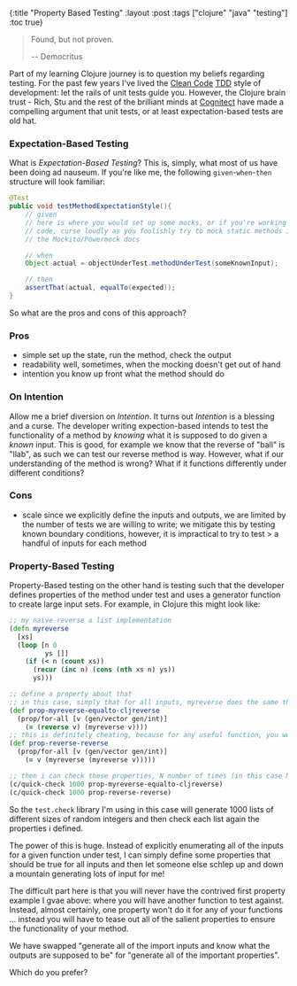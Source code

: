 {:title "Property Based Testing"
 :layout :post
 :tags  ["clojure" "java" "testing"]
 :toc true}

>
> Found, but not proven.
>
> -- Democritus

Part of my learning Clojure journey is to question my beliefs regarding testing. For the past few years I've lived the [Clean Code](http://www.amazon.com/Clean-Code-Handbook-Software-Craftsmanship/dp/0132350882/ref=sr_1_1/181-8179541-6211637?ie=UTF8&qid=1394325126&sr=8-1&keywords=clean+code) [TDD](http://www.amazon.com/Test-Driven-Development-By-Example/dp/0321146530/ref=sr_1_1?ie=UTF8&qid=1394325145&sr=8-1&keywords=test+driven+development) style of development: let the rails of unit tests guide you. However, the Clojure brain trust - Rich, Stu and the rest of the brilliant minds at [Cognitect](http://cognitect.com/) have made a compelling argument that unit tests, or at least expectation-based tests are old hat.

### Expectation-Based Testing
What is _Expectation-Based Testing_? This is, simply, what most of us have been doing ad nauseum. If you're like me, the following `given`-`when`-`then` structure will look familiar:


```java
@Test
public void testMethodExpectationStyle(){
	// given
	// here is where you would set up some mocks, or if you're working with bad/legacy
	// code, curse loudly as you foolishly try to mock static methods in between reading
	// the Mockito/Powermock docs

	// when
	Object actual = objectUnderTest.methodUnderTest(someKnownInput);

	// then
	assertThat(actual, equalTo(expected));
}
```

So what are the pros and cons of this approach?
### Pros
- simple set up the state, run the method, check the output
- readability well, sometimes, when the mocking doesn't get out of hand
- intention you know up front what the method should do


### On Intention

Allow me a brief diversion on _Intention_. It turns out _Intention_ is a blessing and a curse. The developer writing expection-based intends to test the functionality of a method by _knowing_ what it is supposed to do given a _known_ input. This is good, for example we know that the reverse of "ball" is "llab", as such we can test our reverse method is way. However, what if our understanding of the method is wrong? What if it functions differently under different conditions?


### Cons
- scale since we explicitly define the inputs and outputs, we are limited by the number of tests we are willing to write; we mitigate this by testing known boundary conditions, however, it is impractical to try to test > a handful of inputs for each method


### Property-Based Testing

Property-Based testing on the other hand is testing such that the developer defines properties of the method under test and uses a generator function to create large input sets. For example, in Clojure this might look like:


```clojure
;; my naive reverse a list implementation
(defn myreverse
  [xs]
  (loop [n 0
         ys []]
    (if (< n (count xs))
      (recur (inc n) (cons (nth xs n) ys))
      ys)))

;; define a property about that
;; in this case, simply that for all inputs, myreverse does the same thing as Clojure's reverse
(def prop-myreverse-equalto-cljreverse
  (prop/for-all [v (gen/vector gen/int)]
    (= (reverse v) (myreverse v))))
;; this is definitely cheating, because for any useful function, you won't have an existing one in the Clojure toolkit, so let's try again - how about that if a reverse twice I should get back the original list:
(def prop-reverse-reverse
  (prop/for-all [v (gen/vector gen/int)]
    (= v (myreverse (myreverse v)))))

;; then i can check these properties, N number of times (in this case N is 1000)
(c/quick-check 1000 prop-myreverse-equalto-cljreverse)
(c/quick-check 1000 prop-reverse-reverse)
```


So the `test.check` library I'm using in this case will generate 1000 lists of different sizes of random integers and then check each list again the properties i defined.

The power of this is huge. Instead of explicitly enumerating all of the inputs for a given function under test, I can simply define some properties that should be true for all inputs and then let someone else schlep up and down a mountain generating lots of input for me!

The difficult part here is that you will never have the contrived first property example I gvae above: where you will have another function to test against. Instead, almost certainly, one property won't do it for any of your functions ... instead you will have to tease out all of the salient properties to ensure the functionality of your method.

We have swapped "generate all of the import inputs and know what the outputs are supposed to be" for "generate all of the important properties".

Which do you prefer?
